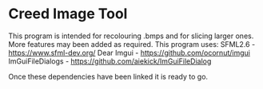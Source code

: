 # Creed Image Tool

This program is intended for recolouring .bmps and for slicing larger ones. More features may been added as required. This program uses: SFML2.6 - https://www.sfml-dev.org/ Dear Imgui - https://github.com/ocornut/imgui ImGuiFileDialogs - https://github.com/aiekick/ImGuiFileDialog

Once these dependencies have been linked it is ready to go.